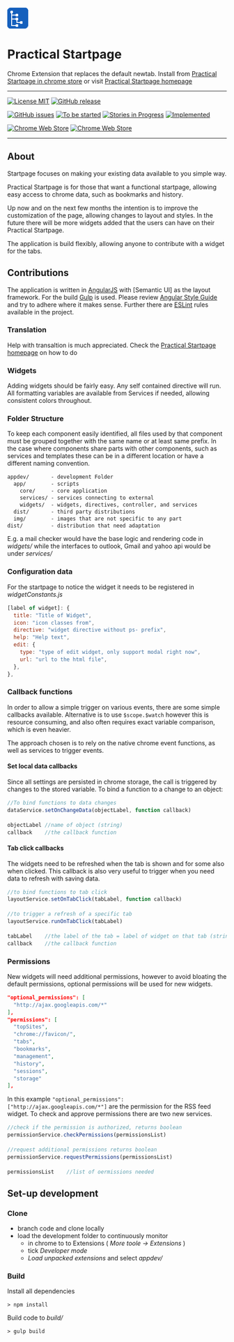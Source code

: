 ![logo]

# Practical Startpage
Chrome Extension that replaces the default newtab. Install from [Practical Startpage in chrome store] or visit [Practical Startpage homepage]

---

[![License MIT](https://img.shields.io/badge/License-MIT-blue.svg?style=plastic)](https://raw.githubusercontent.com/PD75/practical-startpage/master/LICENSE)
[![GitHub release](https://img.shields.io/github/release/pd75/practical-startpage.svg?style=plastic&label=GitHub )](https://github.com/PD75/practical-startpage/releases)



[![GitHub issues](https://img.shields.io/github/issues/PD75/practical-startpage.svg?style=plastic)](https://waffle.io/PD75/practical-startpage)
[![To be started](https://badge.waffle.io/PD75/practical-startpage.svg?label=-to-be-started&title=To%20be%20Started&style=flat)](http://waffle.io/PD75/practical-startpage)
[![Stories in Progress](https://badge.waffle.io/PD75/practical-startpage.svg?label=-in-progress&title=In%20Progress)](http://waffle.io/PD75/practical-startpage)
[![Implemented](https://badge.waffle.io/PD75/practical-startpage.svg?label=-implemented&title=Implemented)](http://waffle.io/PD75/practical-startpage)

[![Chrome Web Store](https://img.shields.io/chrome-web-store/v/ikjalccfdoghanieehppljppanjlmkcf.svg?style=plastic)](https://chrome.google.com/webstore/detail/ikjalccfdoghanieehppljppanjlmkcf)
[![Chrome Web Store](https://img.shields.io/chrome-web-store/rating/ikjalccfdoghanieehppljppanjlmkcf.svg?style=plastic)](https://chrome.google.com/webstore/detail/practical-startpage/ikjalccfdoghanieehppljppanjlmkcf/reviews)

---

## About
Startpage focuses on making your existing data available to you simple way.

Practical Startpage is for those that want a functional startpage, allowing easy access to chrome data, such as bookmarks and history.

Up now and on the next few months the intention is to improve the customization of the page, allowing changes to layout and styles. In the future there will be more widgets added that the users can have on their Practical Startpage.

The application is build flexibly, allowing anyone to contribute with a widget for the tabs.

## Contributions
The application is written in [AngularJS] with [Semantic UI] as the layout framework. For the build [Gulp] is used. Please review [Angular Style Guide] and try to adhere where it makes sense. Further there are [ESLint] rules available in the project.

### Translation

Help with transaltion is much appreciated. Check the [Practical Startpage homepage] on how to do

### Widgets
Adding widgets should be fairly easy. Any self contained directive will run. All formatting variables are available from Services if needed, allowing consistent colors throughout.

### Folder Structure
To keep each component easily identified, all files used by that component  must be grouped together with the same name or at least same prefix. In the case where components share parts with other components, such as services and templates these can be in a different location or have a different naming convention.

```
appdev/       - development Folder
  app/        - scripts
    core/     - core application
    services/ - services connecting to external
    widgets/  - widgets, directives, controller, and services
  dist/       - third party distributions
  img/        - images that are not specific to any part
dist/         - distribution that need adaptation
```

E.g. a mail checker would have the base logic and rendering code in _widgets/_ while the interfaces to outlook, Gmail and yahoo api would be under _services/_

### Configuration data
For the startpage to notice the widget it needs to be registered in _widgetConstants.js_

```javascript
[label of widget]: {
  title: "Title of Widget",
  icon: "icon classes from",
  directive: "widget directive without ps- prefix",
  help: "Help text",
  edit: {
    type: "type of edit widget, only support modal right now",
    url: "url to the html file",
  },
},
```

### Callback functions
In order to allow a simple trigger on various events, there are some simple callbacks available. Alternative is to use `$scope.$watch` however this is resource consuming, and also often requires exact variable comparison, which is even heavier.

The approach chosen is to rely on the native chrome event functions, as well as services to trigger events.

#### Set local data callbacks
Since all settings are persisted in chrome storage, the call is triggered by changes to the stored variable. To bind a function to a change to an object:

```javascript
//To bind functions to data changes
dataService.setOnChangeData(objectLabel, function callback)

objectLabel //name of object (string)
callback    //the callback function
```

#### Tab click callbacks
The widgets need to be refreshed when the tab is shown and for some also when clicked. This callback is also very useful to trigger when you need data to refresh with saving data.

```javascript
//to bind functions to tab click
layoutService.setOnTabClick(tabLabel, function callback)

//to trigger a refresh of a specific tab
layoutService.runOnTabClick(tabLabel)

tabLabel    //the label of the tab = label of widget on that tab (string)
callback    //the callback function
```

### Permissions
New widgets will need additional permissions, however to avoid bloating the default permissions, optional permissions will be used for new widgets.
```json
"optional_permissions": [
  "http://ajax.googleapis.com/*"
],
"permissions": [
  "topSites",
  "chrome://favicon/",
  "tabs",
  "bookmarks",
  "management",
  "history",
  "sessions",
  "storage"
],
```
In this example ```"optional_permissions": ["http://ajax.googleapis.com/*"]``` are the permission for the RSS feed widget. To check and approve permissions there are two new services.

```javascript
//check if the permission is authorized, returns boolean
permissionService.checkPermissions(permissionsList)

//request additional permissions returns boolean
permissionService.requestPermissions(permissionsList)

permissionsList    //list of oermissions needed
```

## Set-up development
### Clone
- branch code and clone locally
- load the development folder to continuously monitor
  - in chrome to to Extensions ( _More toole -> Extensions_ )
  - tick _Developer mode_
  - _Load unpacked extensions_ and select _appdev/_

### Build
Install all dependencies

```
> npm install
```

Build code to _build/_

```
> gulp build
```

[practical startpage in chrome store]: https://chrome.google.com/webstore/detail/ikjalccfdoghanieehppljppanjlmkcf
[practical startpage homepage]: http://pd75.github.io/#/practical-startpage
[angularjs]: https://angularjs.org/
[gulp]: http://gulpjs.com/
[angular style guide]: https://github.com/johnpapa/angular-styleguide
[eslint]: https://github.com/eslint/eslint
[logo]: ./appdev/img/icon48.png
